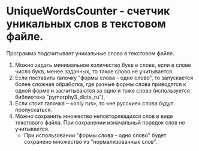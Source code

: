 # UniqueWordsCounter - счетчик уникальных слов в текстовом файле.
Программа подсчитывает уникальные слова в текстовом файле.
1.	Можно задать минимальное количество букв в слове, если в слове число букв, менее заданных, то такое слово не учитывается.
2.	Если поставить галочку "формы слова - одно слово", то запускается более сложная обработка, где разные формы слова приводятся к одной форме и засчитываются за одно и тоже слово (используется библиотека "pymorphy3_dicts_ru"), 
3.	Если стоит галочка – «only rus», то «не русские» слова будут пропускаться.
4.	Можно сохранить множество неповторяющихся слов в виде текстового файла. При сохранении изначальный порядок слов не учитывается.
  	- При использовании "формы слова - одно слово" будет сохранено множество из "нормализованных слов".

